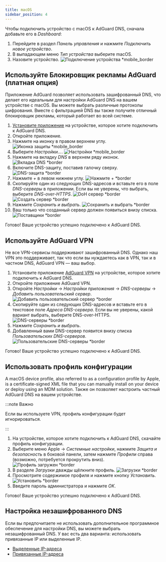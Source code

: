 ```yaml
---
title: macOS
sidebar_position: 4
---
```


Чтобы подключить устройство с macOS к AdGuard DNS, сначала добавьте его в _Dashboard_:

1. Перейдите в раздел _Панель управления_ и нажмите _Подключить новое устройство_.
2. В выпадающем меню _Тип устройства_ выберите macOS.
3. Назовите устройство.
   ![Подключение устройства \*mobile_border](https://cdn.adtidy.org/content/kb/dns/private/new_dns/connect/mac_ab/choose_mac.png)

## Используйте Блокировщик рекламы AdGuard (платная опция)

Приложение AdGuard позволяет использовать зашифрованный DNS, что делает его идеальным для настройки AdGuard DNS на вашем устройстве с macOS. Вы можете выбрать различные протоколы шифрования. Вместе с фильтрацией DNS вы также получите отличный блокировщик рекламы, который работает во всей системе.

1. [Установите приложение](https://adguard.com/adguard-mac/overview.html) на устройстве, которое хотите подключить к AdGuard DNS.
2. Откройте приложение.
3. Нажмите на иконку в правом верхнем углу.
   ![Иконка защиты \*mobile_border](https://cdn.adtidy.org/content/kb/dns/private/new_dns/connect/mac_ab/mac_step3.png)
4. Выберите _Настройки..._.
   ![Настройки \*mobile_border](https://cdn.adtidy.org/content/kb/dns/private/new_dns/connect/mac_ab/mac_step4.png)
5. Нажмите на вкладку _DNS_ в верхнем ряду иконок.
   ![Вкладка DNS \*border](https://cdn.adtidy.org/content/kb/dns/private/new_dns/connect/mac_ab/mac_step5.png)
6. Включите DNS-защиту, поставив галочку сверху.
   ![DNS-защита \*border](https://cdn.adtidy.org/content/kb/dns/private/new_dns/connect/mac_ab/mac_step6.png)
7. Нажмите _+_ в левом нижнем углу.
   ![Нажмите + \*border](https://cdn.adtidy.org/content/kb/dns/private/new_dns/connect/mac_ab/mac_step7.png)
8. Скопируйте один из следующих DNS-адресов и вставьте его в поле _DNS-серверы_ в приложении. Если вы не уверены, что выбрать, выберите _DNS-over-HTTPS_.
   ![DoH сервер \*border](https://cdn.adtidy.org/content/kb/dns/private/new_dns/connect/mac_ab/mac_step8_1.png)
   ![Создать сервер \*border](https://cdn.adtidy.org/content/kb/dns/private/new_dns/connect/mac_ab/mac_step8_2.png)
9. Нажмите _Сохранить и выбрать_.
   ![Сохранить и выбрать \*border](https://cdn.adtidy.org/content/kb/dns/private/new_dns/connect/mac_ab/mac_step9.png)
10. Ваш только что созданный сервер должен появиться внизу списка.
    ![Поставщики \*border](https://cdn.adtidy.org/content/kb/dns/private/new_dns/connect/mac_ab/mac_step10.png)

Готово! Ваше устройство успешно подключено к AdGuard DNS.

## Используйте AdGuard VPN

Не все VPN-сервисы поддерживают зашифрованный DNS. Однако наш VPN это поддерживает, так что если вы нуждаетесь как в VPN, так и в частном DNS, AdGuard VPN — ваш выбор.

1. Установите приложение [AdGuard VPN](https://adguard-vpn.com/mac/overview.html) на устройстве, которое хотите подключить к AdGuard DNS.
2. Откройте приложение AdGuard VPN.
3. Откройте _Настройки_ → _Настройки приложения_ → _DNS-серверы_ → _Добавить пользовательский сервер_.
   ![Добавить пользовательский сервер \*border](https://cdn.adtidy.org/content/kb/dns/private/new_dns/connect/mac_vpn/mac_step3.png)
4. Скопируйте один из следующих DNS-адресов и вставьте его в текстовое поле _Адреса DNS-сервера_. Если вы не уверены, какой вариант выбрать, выберите DNS-over-HTTPS.
   ![DNS-серверы \*border](https://cdn.adtidy.org/content/kb/dns/private/new_dns/connect/mac_vpn/mac_step4.png)
5. Нажмите _Сохранить и выбрать_.
6. Добавленный вами DNS-сервер появится внизу списка _Пользовательских DNS-серверов_.
   ![Пользовательские DNS-серверы \*border](https://cdn.adtidy.org/content/kb/dns/private/new_dns/connect/mac_vpn/mac_step6.png)

Готово! Ваше устройство успешно подключено к AdGuard DNS.

## Использовать профиль конфигурации

A macOS device profile, also referred to as a configuration profile by Apple, is a certificate-signed XML file that you can manually install on your device or deploy using an MDM solution. Также он позволяет настроить частный AdGuard DNS на вашем устройстве.

:::note Важно

Если вы используете VPN, профиль конфигурации будет игнорироваться.

:::

1. На устройстве, которое хотите подключить к AdGuard DNS, скачайте профиль конфигурации.
2. Выберите меню Apple → _Системные настройки_, нажмите _Защита и безопасность_ в боковой панели, затем нажмите _Профили_ справа (возможно, потребуется прокрутить вниз).
   ![Профиль загружен \*border](https://cdn.adtidy.org/content/kb/dns/private/new_dns/connect/mac_profile/mac_step2.png)
3. В разделе _Загрузки_ дважды щёлкните профиль.
   ![Загрузки \*border](https://cdn.adtidy.org/content/kb/dns/private/new_dns/connect/mac_profile/mac_step3.png)
4. Просмотрите содержимое профиля и нажмите кнопку _Установить_.
   ![Установить \*border](https://cdn.adtidy.org/content/kb/dns/private/new_dns/connect/mac_profile/mac_step4.png)
5. Введите пароль администратора и нажмите _OK_.

Готово! Ваше устройство успешно подключено к AdGuard DNS.

## Настройка незашифрованного DNS

Если вы предпочитаете не использовать дополнительное программное обеспечение для настройки DNS, вы можете выбрать незашифрованный DNS. У вас есть два варианта: использовать привязанные IP или выделенные IP.

- [Выделенные IP-адреса](/private-dns/connect-devices/other-options/dedicated-ip.md)
- [Привязанные IP-адреса](/private-dns/connect-devices/other-options/linked-ip.md)
